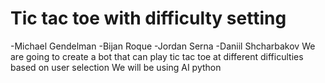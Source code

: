 # Tic tac toe with difficulty setting
-Michael Gendelman
-Bijan Roque
-Jordan Serna
-Daniil Shcharbakov
We are going to create a bot that can play tic tac toe at different difficulties based on user selection
We will be using AI python
